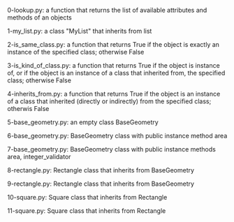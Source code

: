 0-lookup.py: a function that returns the list of available attributes and methods of an objects

1-my_list.py: a class "MyList" that inherits from list

2-is_same_class.py: a function that returns True if the object is exactly an instance of the specified class;
otherwise False

3-is_kind_of_class.py: a function that returns True if the object is instance of, or if the object is an instance of a class that inherited from, the specified class; otherwise False

4-inherits_from.py: a function that returns True if the object is an instance of a class that inherited (directly or indirectly) from the specified class; otherwis False

5-base_geometry.py: an empty class BaseGeometry

6-base_geometry.py: BaseGeometry class with public instance method area

7-base_geometry.py:  BaseGeometry class with public instance methods area, integer_validator

8-rectangle.py: Rectangle class that inherits from BaseGeometry

9-rectangle.py: Rectangle class that inherits from BaseGeometry

10-square.py: Square class that inherits from Rectangle

11-square.py: Square class that inherits from Rectangle
